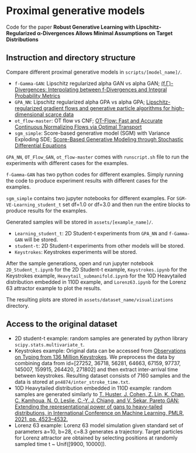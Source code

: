 # Proximal generative models
Code for the paper **Robust Generative Learning with Lipschitz-Regularized
α-Divergences Allows Minimal Assumptions on Target Distributions** 

## Instruction and directory structure
Compare different proximal generative models in ```scripts/[model_name]/```.

* ```f-Gamma-GAN```: Lipschitz regularized alpha GAN vs alpha GAN; [(f,Γ)-Divergences: Interpolating between f-Divergences and Integral Probability Metrics](https://arxiv.org/abs/2011.05953)
* ```GPA_NN```: Lipschitz regularized alpha GPA vs alpha GPA; [Lipschitz-regularized gradient flows and generative particle algorithms for high-dimensional scarce data](https://arxiv.org/abs/2210.17230)
* ```ot_flow-master```: OT flow vs CNF; [OT-Flow: Fast and Accurate Continuous Normalizing Flows via Optimal Transport](https://arxiv.org/abs/2006.00104)
* ```sgm_simple```: Score-based generative model (SGM) with Variance Exploding SDE; [Score-Based Generative Modeling through Stochastic Differential Equations
](https://arxiv.org/abs/2011.13456)

```GPA_NN```, ```OT_Flow_GAN```, ```ot_flow-master``` comes with ```runscript.sh``` file to run the experiments with different cases for the examples. 

```f-Gamma-GAN``` has two python codes for different examples. Simply running the code to produce experiment results with different cases for the examples.

```sgm_simple``` contains two jupyter notebooks for different examples. For ```SGM-VE-Learning_student_t``` set df=1.0 or df=3.0 and then run the entire blocks to produce results for the examples. 

Generated samples will be stored in ```assets/[example_name]/```. 

* ```Learning_student_t```: 2D Student-t experiments from ```GPA_NN``` and ```f-Gamma-GAN``` will be stored.
* ```student-t```: 2D Student-t experiments from other models will be stored.
* ```Keystrokes```: Keystrokes experiments will be stored.


After the sample generations, open and run jupyter notebook ```2D_Student_t.ipynb``` for the 2D Student-t example, ```Keystrokes.ipynb``` for the Keystrokes example, ```Heavytail_submanifold.ipynb``` for the 10D Heavytailed distribution embedded in 110D example, and ```Lorenz63.ipynb``` for the Lorenz 63 attractor example to plot the results. 

The resulting plots are stored in ```assets/dataset_name/visualizations``` directory.


## Access to the original dataset

* 2D student-t example: random samples are generated by python library ```scipy.stats.multivariate_t```.
* Keystrokes example: Original data can be accessed from [Observations on Typing from 136 Million Keystrokes](https://dl.acm.org/doi/10.1145/3173574.3174220).
We preprocess the data by combining data from id=[27252, 36718, 56281, 64663, 67159, 97737, 145007, 159915, 264420, 271802] and then extract inter-arrival time between keystrokes.
Resulting dataset consists of 7160 samples and the data is stored at ```pn4874/inter_stroke_time.txt```.
* 10D Heavytailed distribution embedded in 110D example: random samples are generated similarly to [T. Huster, J. Cohen, Z. Lin, K. Chan, C. Kamhoua, N. O. Leslie, C.-Y. J. Chiang, and
V. Sekar, Pareto GAN: Extending the representational power of gans to heavy-tailed distributions,
in International Conference on Machine Learning, PMLR, 2021, pp. 4523–4532.](https://arxiv.org/abs/2101.09113)
* Lorenz 63 example: Lorenz 63 model simulation given standard set of parameters a=10, b=28, c=8.3 generates a trajectory. Target particles for Lorenz attractor are obtained by selecting positions at randomly sampled time t ~ Unif([9900, 10000]).
 
